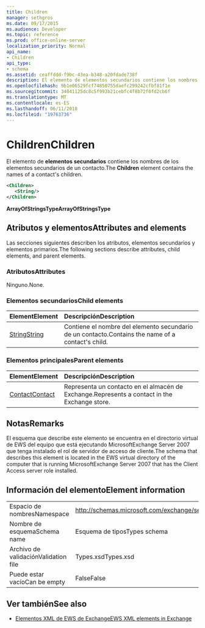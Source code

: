 ```yaml
---
title: Children
manager: sethgros
ms.date: 09/17/2015
ms.audience: Developer
ms.topic: reference
ms.prod: office-online-server
localization_priority: Normal
api_name:
- Children
api_type:
- schema
ms.assetid: ceaffddd-f9bc-43ea-b348-a20fdade738f
description: El elemento de elementos secundarios contiene los nombres de los elementos secundarios de un contacto.
ms.openlocfilehash: 9b1e06529fcf74850755daefc299242cfbf81f1e
ms.sourcegitcommit: 34041125dc8c5f993b21cebfc4f8b72f0fd2cb6f
ms.translationtype: MT
ms.contentlocale: es-ES
ms.lasthandoff: 06/11/2018
ms.locfileid: "19763736"
---
```

# <a name="children"></a><span data-ttu-id="aef1f-103">Children</span><span class="sxs-lookup"><span data-stu-id="aef1f-103">Children</span></span>

<span data-ttu-id="aef1f-104">El elemento de **elementos secundarios** contiene los nombres de los elementos secundarios de un contacto.</span><span class="sxs-lookup"><span data-stu-id="aef1f-104">The **Children** element contains the names of a contact's children.</span></span> 
  
```xml
<Children>
   <String/>
</Children>
```

 <span data-ttu-id="aef1f-105">**ArrayOfStringsType**</span><span class="sxs-lookup"><span data-stu-id="aef1f-105">**ArrayOfStringsType**</span></span>
## <a name="attributes-and-elements"></a><span data-ttu-id="aef1f-106">Atributos y elementos</span><span class="sxs-lookup"><span data-stu-id="aef1f-106">Attributes and elements</span></span>

<span data-ttu-id="aef1f-107">Las secciones siguientes describen los atributos, elementos secundarios y elementos primarios.</span><span class="sxs-lookup"><span data-stu-id="aef1f-107">The following sections describe attributes, child elements, and parent elements.</span></span>
  
### <a name="attributes"></a><span data-ttu-id="aef1f-108">Atributos</span><span class="sxs-lookup"><span data-stu-id="aef1f-108">Attributes</span></span>

<span data-ttu-id="aef1f-109">Ninguno.</span><span class="sxs-lookup"><span data-stu-id="aef1f-109">None.</span></span>
  
### <a name="child-elements"></a><span data-ttu-id="aef1f-110">Elementos secundarios</span><span class="sxs-lookup"><span data-stu-id="aef1f-110">Child elements</span></span>

|<span data-ttu-id="aef1f-111">**Element**</span><span class="sxs-lookup"><span data-stu-id="aef1f-111">**Element**</span></span>|<span data-ttu-id="aef1f-112">**Descripción**</span><span class="sxs-lookup"><span data-stu-id="aef1f-112">**Description**</span></span>|
|:-----|:-----|
|[<span data-ttu-id="aef1f-113">String</span><span class="sxs-lookup"><span data-stu-id="aef1f-113">String</span></span>](string.md) <br/> |<span data-ttu-id="aef1f-114">Contiene el nombre del elemento secundario de un contacto.</span><span class="sxs-lookup"><span data-stu-id="aef1f-114">Contains the name of a contact's child.</span></span>  <br/> |
   
### <a name="parent-elements"></a><span data-ttu-id="aef1f-115">Elementos principales</span><span class="sxs-lookup"><span data-stu-id="aef1f-115">Parent elements</span></span>

|<span data-ttu-id="aef1f-116">**Element**</span><span class="sxs-lookup"><span data-stu-id="aef1f-116">**Element**</span></span>|<span data-ttu-id="aef1f-117">**Descripción**</span><span class="sxs-lookup"><span data-stu-id="aef1f-117">**Description**</span></span>|
|:-----|:-----|
|[<span data-ttu-id="aef1f-118">Contact</span><span class="sxs-lookup"><span data-stu-id="aef1f-118">Contact</span></span>](contact.md) <br/> |<span data-ttu-id="aef1f-119">Representa un contacto en el almacén de Exchange.</span><span class="sxs-lookup"><span data-stu-id="aef1f-119">Represents a contact in the Exchange store.</span></span>  <br/> |
   
## <a name="remarks"></a><span data-ttu-id="aef1f-120">Notas</span><span class="sxs-lookup"><span data-stu-id="aef1f-120">Remarks</span></span>

<span data-ttu-id="aef1f-121">El esquema que describe este elemento se encuentra en el directorio virtual de EWS del equipo que está ejecutando MicrosoftExchange Server 2007 que tenga instalado el rol de servidor de acceso de cliente.</span><span class="sxs-lookup"><span data-stu-id="aef1f-121">The schema that describes this element is located in the EWS virtual directory of the computer that is running MicrosoftExchange Server 2007 that has the Client Access server role installed.</span></span>
  
## <a name="element-information"></a><span data-ttu-id="aef1f-122">Información del elemento</span><span class="sxs-lookup"><span data-stu-id="aef1f-122">Element information</span></span>

|||
|:-----|:-----|
|<span data-ttu-id="aef1f-123">Espacio de nombres</span><span class="sxs-lookup"><span data-stu-id="aef1f-123">Namespace</span></span>  <br/> |http://schemas.microsoft.com/exchange/services/2006/types  <br/> |
|<span data-ttu-id="aef1f-124">Nombre de esquema</span><span class="sxs-lookup"><span data-stu-id="aef1f-124">Schema name</span></span>  <br/> |<span data-ttu-id="aef1f-125">Esquema de tipos</span><span class="sxs-lookup"><span data-stu-id="aef1f-125">Types schema</span></span>  <br/> |
|<span data-ttu-id="aef1f-126">Archivo de validación</span><span class="sxs-lookup"><span data-stu-id="aef1f-126">Validation file</span></span>  <br/> |<span data-ttu-id="aef1f-127">Types.xsd</span><span class="sxs-lookup"><span data-stu-id="aef1f-127">Types.xsd</span></span>  <br/> |
|<span data-ttu-id="aef1f-128">Puede estar vacío</span><span class="sxs-lookup"><span data-stu-id="aef1f-128">Can be empty</span></span>  <br/> |<span data-ttu-id="aef1f-129">False</span><span class="sxs-lookup"><span data-stu-id="aef1f-129">False</span></span>  <br/> |
   
## <a name="see-also"></a><span data-ttu-id="aef1f-130">Ver también</span><span class="sxs-lookup"><span data-stu-id="aef1f-130">See also</span></span>



- [<span data-ttu-id="aef1f-131">Elementos XML de EWS de Exchange</span><span class="sxs-lookup"><span data-stu-id="aef1f-131">EWS XML elements in Exchange</span></span>](ews-xml-elements-in-exchange.md)

